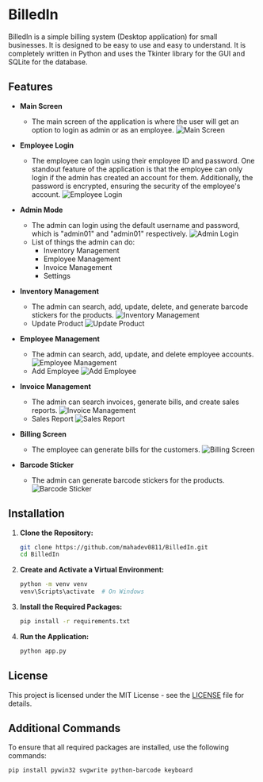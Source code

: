 # BilledIn

BilledIn is a simple billing system (Desktop application) for small businesses. It is designed to be easy to use and easy to understand. It is completely written in Python and uses the Tkinter library for the GUI and SQLite for the database.

## Features

- **Main Screen**

  - The main screen of the application is where the user will get an option to login as admin or as an employee.
    ![Main Screen](images/main_pg.png)

- **Employee Login**

  - The employee can login using their employee ID and password. One standout feature of the application is that the employee can only login if the admin has created an account for them. Additionally, the password is encrypted, ensuring the security of the employee's account.
    ![Employee Login](images/emp_lgn.png)

- **Admin Mode**

  - The admin can login using the default username and password, which is "admin01" and "admin01" respectively.
    ![Admin Login](images/admn_pg.png)
  - List of things the admin can do:
    - Inventory Management
    - Employee Management
    - Invoice Management
    - Settings

- **Inventory Management**

  - The admin can search, add, update, delete, and generate barcode stickers for the products.
    ![Inventory Management](images/inv_mngmnt.png)
  - Update Product
    ![Update Product](images/prod_updt.png)

- **Employee Management**

  - The admin can search, add, update, and delete employee accounts.
    ![Employee Management](images/emp_mngmnt.png)
  - Add Employee
    ![Add Employee](images/add_emp.png)

- **Invoice Management**

  - The admin can search invoices, generate bills, and create sales reports.
    ![Invoice Management](images/invc_mngmnt.png)
  - Sales Report
    ![Sales Report](images/sales_report.png)

- **Billing Screen**

  - The employee can generate bills for the customers.
    ![Billing Screen](images/blng_scrn.png)

- **Barcode Sticker**
  - The admin can generate barcode stickers for the products.
    ![Barcode Sticker](images/prod_stckr.png)

## Installation

1. **Clone the Repository:**

   ```bash
   git clone https://github.com/mahadev0811/BilledIn.git
   cd BilledIn
   ```

2. **Create and Activate a Virtual Environment:**

   ```bash
   python -m venv venv
   venv\Scripts\activate  # On Windows
   ```

3. **Install the Required Packages:**

   ```bash
   pip install -r requirements.txt
   ```

4. **Run the Application:**
   ```bash
   python app.py
   ```

## License

This project is licensed under the MIT License - see the [LICENSE](LICENSE) file for details.

## Additional Commands

To ensure that all required packages are installed, use the following commands:

```bash
pip install pywin32 svgwrite python-barcode keyboard
```

